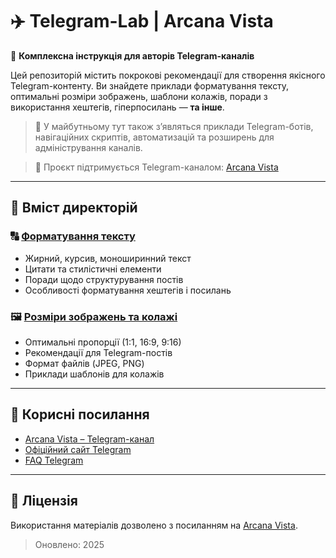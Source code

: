 <!--
Title: Telegram-Lab | Arcana Vista
Description: 🎯 Інструкція з форматів, пропорцій, хештегів та шаблонів для контенту в Telegram.
Author: Arcana Vista
URL: https://t.me/ArcanaVista
-->

# ✈️ Telegram-Lab | Arcana Vista

🎯 **Комплексна інструкція для авторів Telegram-каналів**

Цей репозиторій містить покрокові рекомендації для створення якісного Telegram-контенту. Ви знайдете приклади форматування тексту, оптимальні розміри зображень, шаблони колажів, поради з використання хештегів, гіперпосилань — **та інше**.

> 📌 У майбутньому тут також з’являться приклади Telegram-ботів, навігаційних скриптів, автоматизацій та розширень для адміністрування каналів.

> 📣 Проєкт підтримується Telegram-каналом: [Arcana Vista](https://t.me/ArcanaVista)

---

## 📂 Вміст директорій

### 🔠 [Форматування тексту](./formatting/formatting.md)

- Жирний, курсив, моноширинний текст
- Цитати та стилістичні елементи
- Поради щодо структурування постів
- Особливості форматування хештегів і посилань

### 🖼️ [Розміри зображень та колажі](./image/image.md)

- Оптимальні пропорції (1:1, 16:9, 9:16)
- Рекомендації для Telegram-постів
- Формат файлів (JPEG, PNG)
- Приклади шаблонів для колажів

---

## 🔗 Корисні посилання

- [Arcana Vista – Telegram-канал](https://t.me/ArcanaVista)
- [Офіційний сайт Telegram](https://telegram.org)
- [FAQ Telegram](https://telegram.org/faq)

---

## 📝 Ліцензія

Використання матеріалів дозволено з посиланням на [Arcana Vista](https://t.me/ArcanaVista).

> Оновлено: 2025
